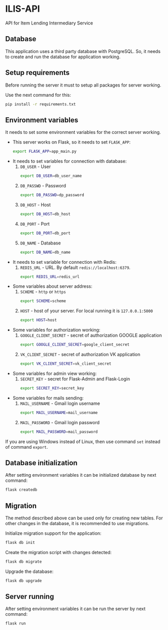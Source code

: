 # ILIS-API

API for Item Lending Intermediary Service

## Database

This application uses a third party database with PostgreSQL. So, it needs to create and run the database for application working.

## Setup requirements

Before running the server it must to setup all packages for server working.

Use the next command for this:
```bash
pip install -r requirements.txt
```

## Environment variables

It needs to set some environment variables for the correct server working.

* This server works on Flask, so it needs to set `FLASK_APP`:
  ```bash
  export FLASK_APP=app_main.py
  ```
* It needs to set variables for connection with database:
  1. `DB_USER` - User
     ```bash
     export DB_USER=db_user_name
     ```
  2. `DB_PASSWD` - Password
     ```bash
     export DB_PASSWD=dp_password
     ```
  3. `DB_HOST` - Host
     ```bash
     export DB_HOST=db_host
     ```
  4. `DB_PORT` - Port
     ```bash
     export DB_PORT=db_port
     ```
  5. `DB_NAME` - Database
     ```bash
     export DB_NAME=db_name
     ```
* It needs to set variable for connection with Redis:
  1. `REDIS_URL` - URL. By default `redis://localhost:6379`.
     ```bash
     export REDIS_URL=redis_url
     ```
* Some variables about server address:
  1. `SCHEME` - `http` or `https`
     ```bash
     export SCHEME=scheme
     ```
  2. `HOST` - host of your server. For local running it is `127.0.0.1:5000`
     ```bash
     export HOST=host
     ```
* Some variables for authorization working:
  1. `GOOGLE_CLIENT_SECRET` - secret of authorization GOOGLE application
     ```bash
     export GOOGLE_CLIENT_SECRET=google_client_secret
     ```
  2. `VK_CLIENT_SECRET` - secret of authorization VK application
     ```bash
     export VK_CLIENT_SECRET=vk_client_secret
     ```
* Some variables for admin view working:
  1. `SECRET_KEY` - secret for Flask-Admin and Flask-Login
     ```bash
     export SECRET_KEY=secret_key
     ```
* Some variables for mails sending:
  1. `MAIL_USERNAME` - Gmail login username
     ```bash
     export MAIL_USERNAME=mail_username
     ```
  2. `MAIL_PASSWORD` - Gmail login password
     ```bash
     export MAIL_PASSWORD=mail_password
     ```

If you are using Windows instead of Linux, then use command `set` instead of command `export`.

## Database initialization

After setting environment variables it can be initialized database by next command:
```bash
flask createdb
```

## Migration

The method described above can be used only for creating new tables. For other changes in the database, it is recommended to use migrations.

Initialize migration support for the application:
```bash
flask db init
```
Create the migration script with changes detected:
```bash
flask db migrate
```
Upgrade the database:
```bash
flask db upgrade
```

## Server running

After setting environment variables it can be run the server by next command:
```bash
flask run
```
